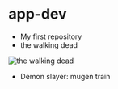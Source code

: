 # app-dev
- </h2>My first repository</h2>
- </h3>the walking dead</h3>
![the walking dead](R.jpg)
- </h3>Demon slayer: mugen train</h3>
